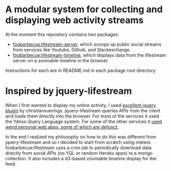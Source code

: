 # A modular system for collecting and displaying web activity streams

At the moment this repository contains two packages:
 - [foobarbecue:lifestream-server](http://github.com/foobarbecue/lifestream/tree/master/packages/lifestream-server/README.md), which scoops up public social streams from services like Youtube, Github, and Stackexchange.
 - [foobarbecue:lifestream-timeline](http://github.com/foobarbecue/lifestream/tree/master/packages/lifestream-timeline/README.md), which displays data from the lifestream server on a zoomable timeline in the browser.

Instructions for each are in README.md in each package root directory.

# Inspired by jquery-lifestream
When I first wanted to display my online activity, I used [excellent jquery plugin](https://github.com/christianvuerings/jquery-lifestream) by christianvuerings. jquery-lifestream queries APIs from the client and loads them directly into the browser. For most of the services it used the Yahoo Query Language system. For some of the other services it [used weird personal web apps, some of which are defunct.](https://github.com/christianvuerings/jquery-lifestream/pull/206)

In the end I realized my philosophy on how to do this was different from jquery-lifestream and so I decided to start from scratch using meteor. foobarbecue:lifestream uses a cron job to periodically download data directly from social APIs (no YQL or random Heroku apps) to a mongo collection. It also includes a d3-based zoomable timeline display for the feed.